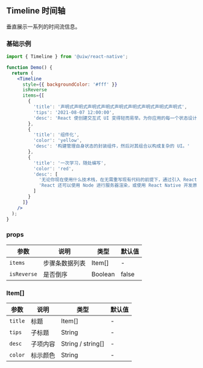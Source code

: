 Timeline 时间轴
---

垂直展示一系列的时间流信息。

### 基础示例

```jsx
import { Timeline } from '@uiw/react-native';

function Demo() {
  return (
    <Timeline
      style={{ backgroundColor: '#fff' }}
      isReverse
      items={[
        { 
          'title': '声明式声明式声明式声明式声明式声明式声明式声明式声明式', 
          'tips': '2021-08-07 12:00:00',
          'desc': 'React 使创建交互式 UI 变得轻而易举。为你应用的每一个状态设计简洁的视图，当数据变动时 React 能高效更新并渲染合适的组件。'
        },
        {
          'title': '组件化',
          'color': 'yellow',
          'desc': '构建管理自身状态的封装组件，然后对其组合以构成复杂的 UI。'
        },
        {
          'title': '一次学习，随处编写', 
          'color': 'red',
          'desc': [
            '无论你现在使用什么技术栈，在无需重写现有代码的前提下，通过引入 React 来开发新功能。',
            'React 还可以使用 Node 进行服务器渲染，或使用 React Native 开发原生移动应用。'
          ]
        }
      ]}
    />
  );
}
```

### props

| 参数                 | 说明         | 类型    | 默认值  |
| -------------------- | ------------ | ------- | ------- |
| `items`           |步骤条数据列表      | Item[] | - |
| `isReverse`        | 是否倒序  | Boolean | false |


### Item[]

| 参数                 | 说明         | 类型    | 默认值  |
| -------------------- | ------------ | ------- | ------- |
| `title`           |标题      | Item[] | - |
| `tips`           |子标题       | String | - |
| `desc`            | 子项内容  | String  / string[] | - |
| `color`           | 标示颜色 | String  | - |
